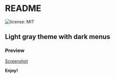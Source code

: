 # README
![license: MIT](https://img.shields.io/badge/license-MIT-A31F34)

## Light gray theme with dark menus

### Preview

[Screenshot](https://user-images.githubusercontent.com/43116166/92524825-0d59fd80-f223-11ea-97d4-4cdbf4c1d6e0.png)

**Enjoy!**
